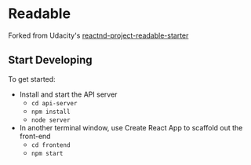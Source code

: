 # Readable 
Forked from Udacity's [reactnd-project-readable-starter](https://github.com/udacity/reactnd-project-readable-starter)

## Start Developing

To get started:
* Install and start the API server
    - `cd api-server`
    - `npm install`
    - `node server`
* In another terminal window, use Create React App to scaffold out the front-end
    - `cd frontend`
    - `npm start`

